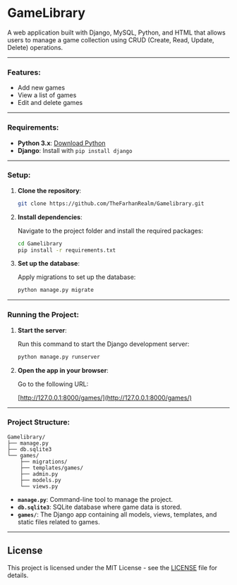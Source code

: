 # GameLibrary
A web application built with Django, MySQL, Python, and HTML that allows users to manage a game collection using CRUD (Create, Read, Update, Delete) operations.

---

### Features:
- Add new games
- View a list of games
- Edit and delete games

---

### Requirements:
- **Python 3.x**: [Download Python](https://www.python.org/downloads/)
- **Django**: Install with `pip install django`

---

### Setup:

1. **Clone the repository**:

   ```bash
   git clone https://github.com/TheFarhanRealm/Gamelibrary.git
   ```

2. **Install dependencies**:

   Navigate to the project folder and install the required packages:

   ```bash
   cd Gamelibrary
   pip install -r requirements.txt
   ```

3. **Set up the database**:

   Apply migrations to set up the database:

   ```bash
   python manage.py migrate
   ```

---

### Running the Project:

1. **Start the server**:

   Run this command to start the Django development server:

   ```bash
   python manage.py runserver
   ```

2. **Open the app in your browser**:

   Go to the following URL:

   [http://127.0.0.1:8000/games/](http://127.0.0.1:8000/games/)

---

### Project Structure:

```
Gamelibrary/
├── manage.py
├── db.sqlite3
└── games/
    ├── migrations/
    ├── templates/games/
    ├── admin.py
    ├── models.py
    └── views.py
```

- **`manage.py`**: Command-line tool to manage the project.
- **`db.sqlite3`**: SQLite database where game data is stored.
- **`games/`**: The Django app containing all models, views, templates, and static files related to games.

---

## License

This project is licensed under the MIT License - see the [LICENSE](LICENSE) file for details.
